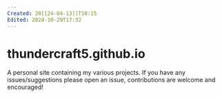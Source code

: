 ```yaml
---
Created: 20[[24-04-13]]T10:15
Edited: 2024-10-29T17:32
---
```

# thundercraft5.github.io

A personal site containing my various projects. If you have any issues/suggestions please open an issue, contributions are welcome and encouraged!